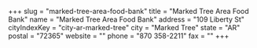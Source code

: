 +++
slug = "marked-tree-area-food-bank"
title = "Marked Tree Area Food Bank"
name = "Marked Tree Area Food Bank"
address = "109 Liberty St"
cityIndexKey = "city-ar-marked-tree"
city = "Marked Tree"
state = "AR"
postal = "72365"
website = ""
phone = "870 358-2211"
fax = ""
+++
